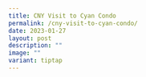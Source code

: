 ```yaml
---
title: CNY Visit to Cyan Condo
permalink: /cny-visit-to-cyan-condo/
date: 2023-01-27
layout: post
description: ""
image: ""
variant: tiptap
---
```

